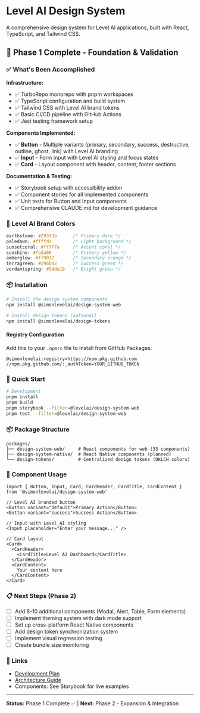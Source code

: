 # Level AI Design System

A comprehensive design system for Level AI applications, built with React, TypeScript, and Tailwind CSS.

## 🎯 Phase 1 Complete - Foundation & Validation

### ✅ What's Been Accomplished

**Infrastructure:**
- ✅ TurboRepo monorepo with pnpm workspaces
- ✅ TypeScript configuration and build system
- ✅ Tailwind CSS with Level AI brand tokens
- ✅ Basic CI/CD pipeline with GitHub Actions
- ✅ Jest testing framework setup

**Components Implemented:**
- ✅ **Button** - Multiple variants (primary, secondary, success, destructive, outline, ghost, link) with Level AI branding
- ✅ **Input** - Form input with Level AI styling and focus states  
- ✅ **Card** - Layout component with header, content, footer sections

**Documentation & Testing:**
- ✅ Storybook setup with accessibility addon
- ✅ Component stories for all implemented components
- ✅ Unit tests for Button and Input components
- ✅ Comprehensive CLAUDE.md for development guidance

### 🎨 Level AI Brand Colors

```css
earthstone: #293f3b      /* Primary dark */
paledawn: #ffffdc        /* Light background */
sunsetcoral: #ff7f7a     /* Accent coral */  
sunshine: #feda00        /* Primary yellow */
amberglow: #ff9012       /* Secondary orange */
terragreen: #296b42      /* Success green */
verdantspring: #94da18   /* Bright green */
```

### 📦 Installation

```bash
# Install the design system components
npm install @simonlevelai/design-system-web

# Install design tokens (optional)
npm install @simonlevelai/design-tokens
```

#### Registry Configuration

Add this to your `.npmrc` file to install from GitHub Packages:

```
@simonlevelai:registry=https://npm.pkg.github.com
//npm.pkg.github.com/:_authToken=YOUR_GITHUB_TOKEN
```

### 🚀 Quick Start

```bash
# Development
pnpm install
pnpm build
pnpm storybook --filter=@levelai/design-system-web
pnpm test --filter=@levelai/design-system-web
```

### 📦 Package Structure

```
packages/
├── design-system-web/     # React components for web (33 components)
├── design-system-native/  # React Native components (planned)
└── design-tokens/         # Centralized design tokens (OKLCH colors)
```

### 🧪 Component Usage

```tsx
import { Button, Input, Card, CardHeader, CardTitle, CardContent } from '@simonlevelai/design-system-web'

// Level AI branded button
<Button variant="default">Primary Action</Button>
<Button variant="success">Success Action</Button>

// Input with Level AI styling
<Input placeholder="Enter your message..." />

// Card layout
<Card>
  <CardHeader>
    <CardTitle>Level AI Dashboard</CardTitle>
  </CardHeader>
  <CardContent>
    Your content here
  </CardContent>
</Card>
```

### 📋 Next Steps (Phase 2)

- [ ] Add 8-10 additional components (Modal, Alert, Table, Form elements)
- [ ] Implement theming system with dark mode support
- [ ] Set up cross-platform React Native components
- [ ] Add design token synchronization system
- [ ] Implement visual regression testing
- [ ] Create bundle size monitoring

### 🔗 Links

- [Development Plan](./DEVELOPMENT_PLAN.md)
- [Architecture Guide](./CLAUDE.md)
- Components: See Storybook for live examples

---

**Status:** Phase 1 Complete ✅ | **Next:** Phase 2 - Expansion & Integration